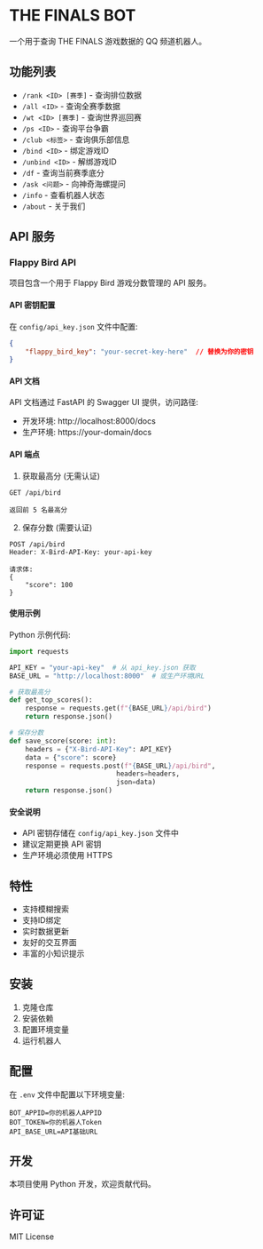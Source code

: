 # THE FINALS BOT

一个用于查询 THE FINALS 游戏数据的 QQ 频道机器人。

## 功能列表

- `/rank <ID> [赛季]` - 查询排位数据
- `/all <ID>` - 查询全赛季数据
- `/wt <ID> [赛季]` - 查询世界巡回赛
- `/ps <ID>` - 查询平台争霸
- `/club <标签>` - 查询俱乐部信息
- `/bind <ID>` - 绑定游戏ID
- `/unbind <ID>` - 解绑游戏ID
- `/df` - 查询当前赛季底分
- `/ask <问题>` - 向神奇海螺提问
- `/info` - 查看机器人状态
- `/about` - 关于我们

## API 服务

### Flappy Bird API

项目包含一个用于 Flappy Bird 游戏分数管理的 API 服务。

#### API 密钥配置

在 `config/api_key.json` 文件中配置:

```json
{
    "flappy_bird_key": "your-secret-key-here"  // 替换为你的密钥
}
```

#### API 文档

API 文档通过 FastAPI 的 Swagger UI 提供，访问路径:
- 开发环境: http://localhost:8000/docs
- 生产环境: https://your-domain/docs

#### API 端点

1. 获取最高分 (无需认证)
```http
GET /api/bird

返回前 5 名最高分
```

2. 保存分数 (需要认证)
```http
POST /api/bird
Header: X-Bird-API-Key: your-api-key

请求体:
{
    "score": 100
}
```

#### 使用示例

Python 示例代码:
```python
import requests

API_KEY = "your-api-key"  # 从 api_key.json 获取
BASE_URL = "http://localhost:8000"  # 或生产环境URL

# 获取最高分
def get_top_scores():
    response = requests.get(f"{BASE_URL}/api/bird")
    return response.json()

# 保存分数
def save_score(score: int):
    headers = {"X-Bird-API-Key": API_KEY}
    data = {"score": score}
    response = requests.post(f"{BASE_URL}/api/bird", 
                           headers=headers, 
                           json=data)
    return response.json()
```

#### 安全说明

- API 密钥存储在 `config/api_key.json` 文件中
- 建议定期更换 API 密钥
- 生产环境必须使用 HTTPS

## 特性

- 支持模糊搜索
- 支持ID绑定
- 实时数据更新
- 友好的交互界面
- 丰富的小知识提示

## 安装

1. 克隆仓库
2. 安装依赖
3. 配置环境变量
4. 运行机器人

## 配置

在 `.env` 文件中配置以下环境变量:

```env
BOT_APPID=你的机器人APPID
BOT_TOKEN=你的机器人Token
API_BASE_URL=API基础URL
```

## 开发

本项目使用 Python 开发，欢迎贡献代码。

## 许可证

MIT License
